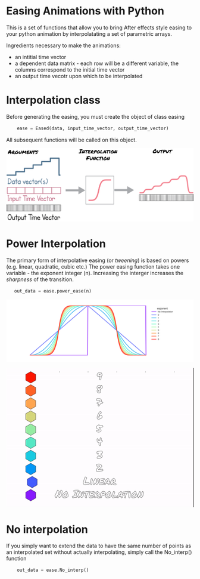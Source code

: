 # Easing Animations with Python
This is a set of functions that allow you to bring After effects style easing to your python animation by interpolatating a set of parametric arrays.

Ingredients necessary to make the animations:
* an intitial time vector
* a dependent data matrix - each row will be a different variable, the columns correspond to the initial time vector
* an output time vecotr upon which to be interpolated

# Interpolation class
Before generating the easing, you must create the object of class easing
```python
    ease = Eased(data, input_time_vector, output_time_vector)
```
All subsequent functions will be called on this object.

 ![traces](media/interpolation_schema.png)

# Power Interpolation

The primary form of interpolative easing (or *tweening*) is based on powers (e.g. linear, quadratic, cubic etc.)
 The power easing function takes one variable - the exponent integer (n). Increasing the interger
 increases the *sharpness* of the transition.

 ```python
    out_data = ease.power_ease(n)
```
 ![traces](media/traces.png)

 ![Demo](media/comparison.gif)

# No interpolation
If you simply want to extend the data to have the same number of points as an interpolated set
without actually interpolating, simply call the No_interp() function
```python
    out_data = ease.No_interp()
```